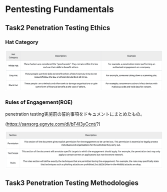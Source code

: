 # Pentesting Fundamentals

## Task2 Penetration Testing Ethics

### Hat Category

![](./HatCategory.png)  

### Rules of Engagement(ROE)

penetration testing実施前の誓約事項をドキュメントにまとめたもの。

(https://sansorg.egnyte.com/dl/bF4I3yCcnt/?)

![](./RuleofEngagement.png)

## Task3 Penetration Testing Methodologies
